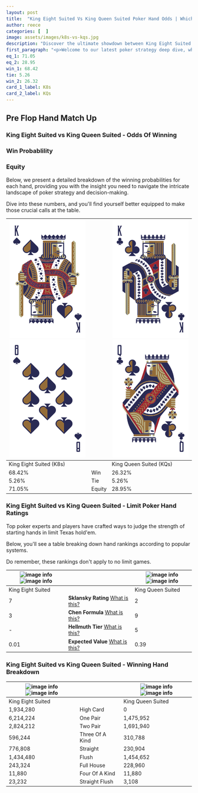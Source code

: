 ```yaml
---
layout: post
title:  "King Eight Suited Vs King Queen Suited Poker Hand Odds | Which Is The Better Hand In Poker? A Complete Guide"
author: reece
categories: [  ]
image: assets/images/k8s-vs-kqs.jpg
description: "Discover the ultimate showdown between King Eight Suited and King Queen Suited in poker! Uncover the odds, strategies, and scenarios where one hand triumphs over the other. Get ready to up your poker game with this thrilling analysis."
first_paragraph: "<p>Welcome to our latest poker strategy deep dive, where we're pitting two distinct hands against each other in a high-stakes showdown: King Eight Suited vs King Queen Suited.</p><p>In the dynamic world of poker, every decision counts, and knowing which hand holds the upper hand is key to your success at the table.</p><p>In this article, we'll dissect these two hands, explore the scenarios where one dominates the other, and equip you with the knowledge to make strategic choices that can tip the odds in your favor.</p><p>Get ready to unravel the intriguing dynamics of these poker hands and elevate your game to new heights.</p>"
eq_1: 71.05
eq_2: 28.95
win_1: 68.42
tie: 5.26
win_2: 26.32
card_1_label: K8s
card_2_label: KQs
---
```




[comment]: # (sp0)

## Pre Flop Hand Match Up

<div class="table hand-ratings" markdown="1"> 



### King Eight Suited vs King Queen Suited - Odds Of Winning


  
<div class="row graphs"> 
<div class="col-lg-6">
    <h3>Win Probablility</h3>
    <canvas id="WinChart"></canvas>
</div>
<div class="col-lg-6">
    <h3>Equity</h3>
    <canvas id="EquityChart"></canvas>
</div>
</div>

  Below, we present a detailed breakdown of the winning probabilities for each hand, providing you with the insight you need to navigate the intricate landscape of poker strategy and decision-making. 

Dive into these numbers, and you'll find yourself better equipped to make those crucial calls at the table.


    
| ![image info](assets/images/hand1/k.png) ![image info](assets/images/hand1/8.png) |  | ![image info](assets/images/hand2/k.png) ![image info](assets/images/hand2/q.png) |
| -------- | -------- | -------- |
| King Eight Suited (K8s) |  | King Queen Suited (KQs) |
| 68.42% | Win | 26.32% |
| 5.26% | Tie | 5.26% |
| 71.05% | Equity | 28.95% |




[comment]: # (sp1)



### King Eight Suited vs King Queen Suited - Limit Poker Hand Ratings

Top poker experts and players have crafted ways to judge the strength of starting hands in limit Texas hold'em. 

Below, you'll see a table breaking down hand rankings according to popular systems. 

Do remember, these rankings don't apply to no limit games.


    
| ![image info](https://www.riverpairs.com/assets/images/hand1/k.png) ![image info](https://www.riverpairs.com/assets/images/hand1/8.png) |  | ![image info](https://www.riverpairs.com/assets/images/hand2/k.png) ![image info](https://www.riverpairs.com/assets/images/hand2/q.png) |
| -------- | -------- | -------- |
| King Eight Suited |  | King Queen Suited |
| 7 | **Sklansky Rating** [What is this?](/sklansky-rating-explained) | 2 |
| 3 | **Chen Formula** [What is this?](/chen-formula-explained) | 9 |
| - | **Hellmuth Tier** [What is this?](/Hellmuth-tier-explained) | 5 |
| 0.01 | **Expected Value** [What is this?](/expected-value-explained) | 0.39 |




[comment]: # (sp2)



### King Eight Suited vs King Queen Suited - Winning Hand Breakdown


    
| ![image info](https://www.riverpairs.com/assets/images/hand1/k.png) ![image info](https://www.riverpairs.com/assets/images/hand1/8.png) |  | ![image info](https://www.riverpairs.com/assets/images/hand2/k.png) ![image info](https://www.riverpairs.com/assets/images/hand2/q.png) |
| -------- | -------- | -------- |
| King Eight Suited |  | King Queen Suited |
| 1,934,280 | High Card | 0 |
| 6,214,224 | One Pair | 1,475,952 |
| 2,824,212 | Two Pair | 1,691,940 |
| 596,244 | Three Of A Kind | 310,788 |
| 776,808 | Straight | 230,904 |
| 1,434,480 | Flush | 1,454,652 |
| 243,324 | Full House | 228,960 |
| 11,880 | Four Of A Kind | 11,880 |
| 23,232 | Straight Flush | 3,108 |




[comment]: # (sp3)



</div>

[comment]: # (sp4)



[comment]: # (sp5)

